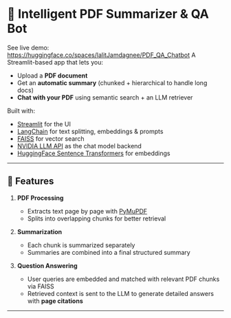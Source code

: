 # 📄 Intelligent PDF Summarizer & QA Bot
See live demo: https://huggingface.co/spaces/lalitJamdagnee/PDF_QA_Chatbot
A Streamlit-based app that lets you:

- Upload a **PDF document**
- Get an **automatic summary** (chunked + hierarchical to handle long docs)
- **Chat with your PDF** using semantic search + an LLM retriever

Built with:
- [Streamlit](https://streamlit.io/) for the UI  
- [LangChain](https://www.langchain.com/) for text splitting, embeddings & prompts  
- [FAISS](https://github.com/facebookresearch/faiss) for vector search  
- [NVIDIA LLM API](https://build.nvidia.com/nvidia) as the chat model backend  
- [HuggingFace Sentence Transformers](https://huggingface.co/sentence-transformers/all-MiniLM-L6-v2) for embeddings  

---

## 🚀 Features
1. **PDF Processing**  
   - Extracts text page by page with [PyMuPDF](https://pymupdf.readthedocs.io/)  
   - Splits into overlapping chunks for better retrieval  

2. **Summarization**  
   - Each chunk is summarized separately  
   - Summaries are combined into a final structured summary  

3. **Question Answering**  
   - User queries are embedded and matched with relevant PDF chunks via FAISS  
   - Retrieved context is sent to the LLM to generate detailed answers with **page citations**  

---

